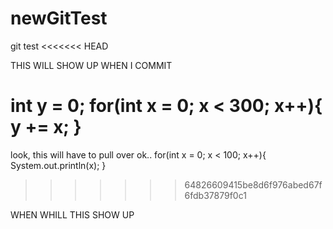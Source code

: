 # newGitTest
git test
<<<<<<< HEAD

THIS WILL SHOW UP WHEN I COMMIT

int y = 0; 
for(int x = 0; x < 300; x++){
     y += x; 
}
=======
look, this will have to pull over ok..
for(int x = 0; x < 100; x++){
  System.out.println(x); 
  }
  
>>>>>>> 64826609415be8d6f976abed67f6fdb37879f0c1


WHEN WHILL THIS SHOW UP
